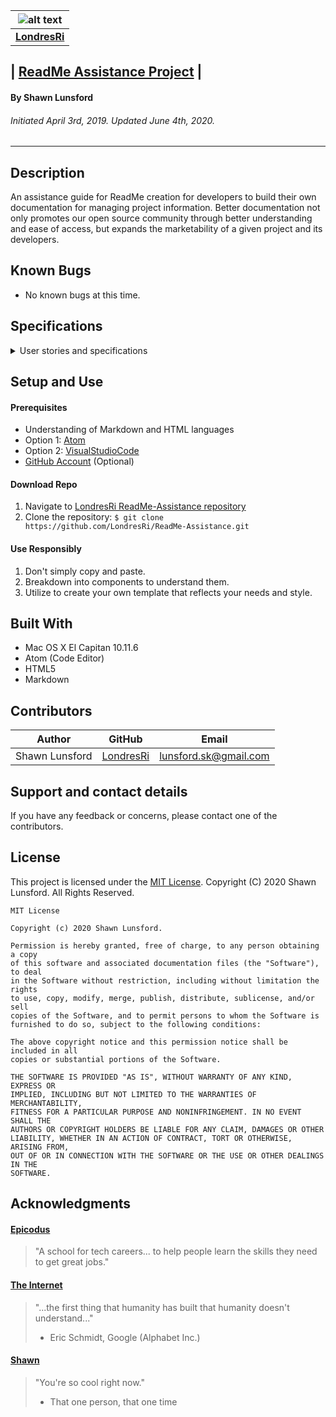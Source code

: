 | ![alt text](https://avatars1.githubusercontent.com/u/46427680?s=100&v=4 "GitHub avatar for author LondresRi") |
|:-----:|
| [**LondresRi**](https://github.com/LondresRi) |

## | <u>**ReadMe Assistance Project**</u> |

#### By Shawn Lunsford
###### Initiated April 3rd, 2019. Updated June 4th, 2020.

----------

## Description
An assistance guide for ReadMe creation for developers to build their own documentation for managing project information. Better documentation not only promotes our open source community through better understanding and ease of access, but expands the marketability of a given project and its developers.

## Known Bugs

* No known bugs at this time.

## Specifications

<details>
  <summary>User stories and specifications</summary>
  <table>
    <tr>
      <th> Scenario 01 </th><th></th>
    </tr>
    <tr>
      <td> Behavior </td>
      <td>As a future employer, I want to be able to review quality projects first by reading the ReadMe so that I can evaluate a developer's documentation skills.</td>
    </tr>
    <tr>
      <td> Input </td>
      <td>Well-structured ReadMe</td>
    </tr>
    <tr>
      <td> Output </td>
      <td>Employment Opportunity</td>
    </tr>
    <tr>
      <td> Notes </td>
      <td>ReadMes don't guarantee job offers, but they certainly don't hurt.</td>
    </tr>
    <tr>
      <td> Completion </td>
      <td>True</td>
    </tr>
  </table>

  <table>
    <tr>
      <th> Scenario 02 </th><th></th>
    </tr>
    <tr>
      <td> Behavior </td>
      <td>As a developer, I want to be able understand a project by reading a ReadMe so I can decide if I want to clone it.</td>
    </tr>
    <tr>
      <td> Input </td>
      <td>Clear ReadMe instructions</td>
    </tr>
    <tr>
      <td> Output </td>
      <td>Supporting the technical community</td>
    </tr>
    <tr>
      <td> Notes </td>
      <td>ReadMes are important for yourself as a developer, but also for other developers in our highly connected community.</td>
    </tr>
    <tr>
      <td> Completion </td>
      <td>True</td>
    </tr>
  </table>
</details>

## Setup and Use

#### Prerequisites
* Understanding of Markdown and HTML languages
* Option 1: [Atom](https://nodejs.org/en/)
* Option 2: [VisualStudioCode](https://www.npmjs.com/)
* [GitHub Account](https://github.com) (Optional)

#### Download Repo
1. Navigate to [LondresRi ReadMe-Assistance repository](https://github.com/LondresRi/ReadMe-Assistance)
2. Clone the repository: 
`$ git clone https://github.com/LondresRi/ReadMe-Assistance.git`

#### Use Responsibly
1. Don't simply copy and paste.
2. Breakdown into components to understand them.
3. Utilize to create your own template that reflects your needs and style.

## Built With

* Mac OS X El Capitan 10.11.6
* Atom (Code Editor)
* HTML5
* Markdown

## Contributors

| Author | GitHub | Email |
|--------|:------:|:-----:|
| Shawn Lunsford | [LondresRi](https://github.com/LondresRi) |  [lunsford.sk@gmail.com](mailto:lunsford.sk@gmail.com) |

## Support and contact details

If you have any feedback or concerns, please contact one of the contributors.

## License

This project is licensed under the [MIT License](https://opensource.org/licenses/MIT). Copyright (C) 2020 Shawn Lunsford. All Rights Reserved.
```
MIT License

Copyright (c) 2020 Shawn Lunsford.

Permission is hereby granted, free of charge, to any person obtaining a copy
of this software and associated documentation files (the "Software"), to deal
in the Software without restriction, including without limitation the rights
to use, copy, modify, merge, publish, distribute, sublicense, and/or sell
copies of the Software, and to permit persons to whom the Software is
furnished to do so, subject to the following conditions:

The above copyright notice and this permission notice shall be included in all
copies or substantial portions of the Software.

THE SOFTWARE IS PROVIDED "AS IS", WITHOUT WARRANTY OF ANY KIND, EXPRESS OR
IMPLIED, INCLUDING BUT NOT LIMITED TO THE WARRANTIES OF MERCHANTABILITY,
FITNESS FOR A PARTICULAR PURPOSE AND NONINFRINGEMENT. IN NO EVENT SHALL THE
AUTHORS OR COPYRIGHT HOLDERS BE LIABLE FOR ANY CLAIM, DAMAGES OR OTHER
LIABILITY, WHETHER IN AN ACTION OF CONTRACT, TORT OR OTHERWISE, ARISING FROM,
OUT OF OR IN CONNECTION WITH THE SOFTWARE OR THE USE OR OTHER DEALINGS IN THE
SOFTWARE.
```

## Acknowledgments

#### [Epicodus](https://www.epicodus.com/)
>"A school for tech careers... to help people learn the skills they need to get great jobs."

#### [The Internet](https://webfoundation.org/)
> "...the first thing that humanity has built that humanity doesn't understand..."
> - Eric Schmidt, Google (Alphabet Inc.)

#### [Shawn](https://github.com/LondresRi)
> "You're so cool right now."
> - That one person, that one time
